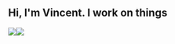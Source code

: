 <h2>Hi, I'm Vincent. I work on things</h2>

<div align="center" style="display: flex;">
<a href="https://github.com/anuraghazra/github-readme-stats">
  <img align="center" src="https://github-readme-stats.vercel.app/api?username=snokpok&count_private=true&title_color=00ffcc&bg_color=000000&border_color=00ffcc&text_color=ffffff&show_icons=true&icon_color=00ffcc" />
</a>
<a href="https://github.com/anuraghazra/convoychat">
  <img align="center" src="https://github-readme-stats.vercel.app/api/top-langs/?username=snokpok&layout=compact&title_color=00ffcc&bg_color=000000&border_color=00ffcc&text_color=ffffff" />
</a>
</div>
